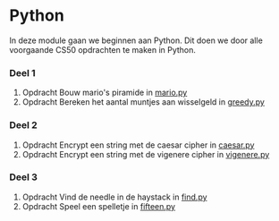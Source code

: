 # Python

In deze module gaan we beginnen aan Python. Dit doen we door alle voorgaande CS50 opdrachten te maken in Python.

### Deel 1

1. <span class="label label-primary">Opdracht</span> Bouw mario's piramide in [mario.py](/python/mario)
2. <span class="label label-primary">Opdracht</span> Bereken het aantal muntjes aan wisselgeld in [greedy.py](/python/greedy)

### Deel 2

1. <span class="label label-primary">Opdracht</span> Encrypt een string met de caesar cipher in [caesar.py](/python/caesar)
2. <span class="label label-primary">Opdracht</span> Encrypt een string met de vigenere cipher in [vigenere.py](/python/vigenere)

### Deel 3

1. <span class="label label-primary">Opdracht</span> Vind de needle in de haystack in [find.py](/python/find)
2. <span class="label label-primary">Opdracht</span> Speel een spelletje in [fifteen.py](/python/fifteen)
